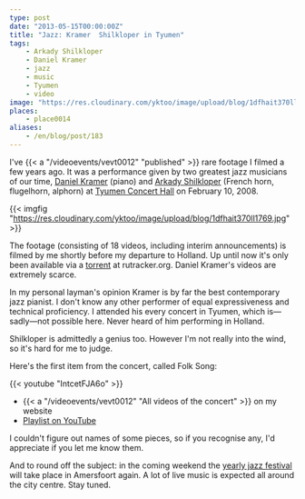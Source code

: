 ```yaml
---
type: post
date: "2013-05-15T00:00:00Z"
title: "Jazz: Kramer  Shilkloper in Tyumen"
tags:
    - Arkady Shilkloper
    - Daniel Kramer
    - jazz
    - music
    - Tyumen
    - video
image: "https://res.cloudinary.com/yktoo/image/upload/blog/1dfhait370ll1769.jpg"
places:
    - place0014
aliases:
    - /en/blog/post/183
---
```


I've {{< a "/videoevents/vevt0012" "published" >}} rare footage I filmed a few years ago. It was a performance given by two greatest jazz musicians of our time, [Daniel Kramer](http://www.kramerdaniel.com/) (piano) and [Arkady Shilkloper](http://www.shilkloper.com/) (French horn, flugelhorn, alphorn) at [Tyumen Concert Hall](http://www.tgf.ru/) on February 10, 2008.

{{< imgfig "https://res.cloudinary.com/yktoo/image/upload/blog/1dfhait370ll1769.jpg" >}}

<!--more-->

The footage (consisting of 18 videos, including interim announcements) is filmed by me shortly before my departure to Holland. Up until now it's only been available via a [torrent](http://rutracker.org/forum/viewtopic.php?t=1555333) at rutracker.org. Daniel Kramer's videos are extremely scarce.

In my personal layman's opinion Kramer is by far the best contemporary jazz pianist. I don't know any other performer of equal expressiveness and technical proficiency. I attended his every concert in Tyumen, which is—sadly—not possible here. Never heard of him performing in Holland.

Shilkloper is admittedly a genius too. However I'm not really into the wind, so it's hard for me to judge.

Here's the first item from the concert, called Folk Song:

{{< youtube "IntcetFJA6o" >}}

* {{< a "/videoevents/vevt0012" "All videos of the concert" >}} on my website
* [Playlist on YouTube](http://www.youtube.com/playlist?list=PLRtML0bqZ1imv9g-F-_MJveYRqarPr3e3)

I couldn't figure out names of some pieces, so if you recognise any, I'd appreciate if you let me know them.

And to round off the subject: in the coming weekend the [yearly jazz festival](http://www.amersfoortjazz.nl/) will take place in Amersfoort again. A lot of live music is expected all around the city centre. Stay tuned.
